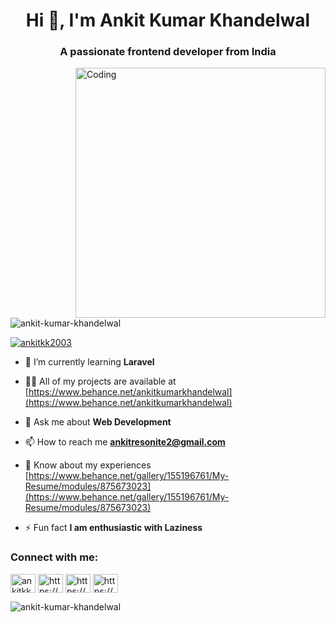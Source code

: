<body bg-color="white">
<h1 align="center">Hi 👋, I'm Ankit Kumar Khandelwal</h1>
<h3 align="center">A passionate frontend developer from India</h3>
<img align="right" alt="Coding" width="400" src="https://camo.githubusercontent.com/cae12fddd9d6982901d82580bdf321d81fb299141098ca1c2d4891870827bf17/68747470733a2f2f6d69726f2e6d656469756d2e636f6d2f6d61782f313336302f302a37513379765349765f7430696f4a2d5a2e676966">
<p align="left"> <img src="https://komarev.com/ghpvc/?username=ankit-kumar-khandelwal&label=Profile%20views&color=0e75b6&style=flat" alt="ankit-kumar-khandelwal" /> </p>

<p align="left"> <a href="https://twitter.com/ankitkk2003" target="blank"><img src="https://img.shields.io/twitter/follow/ankitkk2003?logo=twitter&style=for-the-badge" alt="ankitkk2003" /></a> </p>


  - 🌱 I’m currently learning **Laravel**

- 👨‍💻 All of my projects are available at [https://www.behance.net/ankitkumarkhandelwal](https://www.behance.net/ankitkumarkhandelwal)

- 💬 Ask me about **Web Development**

- 📫 How to reach me **ankitresonite2@gmail.com**

- 📄 Know about my experiences [https://www.behance.net/gallery/155196761/My-Resume/modules/875673023](https://www.behance.net/gallery/155196761/My-Resume/modules/875673023)

- ⚡ Fun fact **I am enthusiastic with Laziness**

<h3 align="left">Connect with me:</h3>
<p align="left">
<a href="https://twitter.com/ankitkk2003" target="blank"><img align="center" src="https://raw.githubusercontent.com/rahuldkjain/github-profile-readme-generator/master/src/images/icons/Social/twitter.svg" alt="ankitkk2003" height="30" width="40" /></a>
<a href="https://linkedin.com/in/https://www.linkedin.com/in/ankit-khandelwal-3068a9194/" target="blank"><img align="center" src="https://raw.githubusercontent.com/rahuldkjain/github-profile-readme-generator/master/src/images/icons/Social/linked-in-alt.svg" alt="https://www.linkedin.com/in/ankit-khandelwal-3068a9194/" height="30" width="40" /></a>
<a href="https://instagram.com/https://www.instagram.com/_ankit_khandelwal_2003/" target="blank"><img align="center" src="https://raw.githubusercontent.com/rahuldkjain/github-profile-readme-generator/master/src/images/icons/Social/instagram.svg" alt="https://www.instagram.com/_ankit_khandelwal_2003/" height="30" width="40" /></a>
<a href="https://www.behance.net/https://www.behance.net/ankitkumarkhandelwal" target="blank"><img align="center" src="https://raw.githubusercontent.com/rahuldkjain/github-profile-readme-generator/master/src/images/icons/Social/behance.svg" alt="https://www.behance.net/ankitkumarkhandelwal" height="30" width="40" /></a>
</p>

<!-- <h3 align="left">Languages and Tools:</h3>
<p align="left"> <a href="https://getbootstrap.com" target="_blank" rel="noreferrer"> <img src="https://raw.githubusercontent.com/devicons/devicon/master/icons/bootstrap/bootstrap-plain-wordmark.svg" alt="bootstrap" width="40" height="40"/> </a> <a href="https://www.cprogramming.com/" target="_blank" rel="noreferrer"> <img src="https://raw.githubusercontent.com/devicons/devicon/master/icons/c/c-original.svg" alt="c" width="40" height="40"/> </a> <a href="https://www.w3schools.com/css/" target="_blank" rel="noreferrer"> <img src="https://raw.githubusercontent.com/devicons/devicon/master/icons/css3/css3-original-wordmark.svg" alt="css3" width="40" height="40"/> </a> <a href="https://www.figma.com/" target="_blank" rel="noreferrer"> <img src="https://www.vectorlogo.zone/logos/figma/figma-icon.svg" alt="figma" width="40" height="40"/> </a> <a href="https://git-scm.com/" target="_blank" rel="noreferrer"> <img src="https://www.vectorlogo.zone/logos/git-scm/git-scm-icon.svg" alt="git" width="40" height="40"/> </a> <a href="https://www.w3.org/html/" target="_blank" rel="noreferrer"> <img src="https://raw.githubusercontent.com/devicons/devicon/master/icons/html5/html5-original-wordmark.svg" alt="html5" width="40" height="40"/> </a> <a href="https://www.adobe.com/in/products/illustrator.html" target="_blank" rel="noreferrer"> <img src="https://www.vectorlogo.zone/logos/adobe_illustrator/adobe_illustrator-icon.svg" alt="illustrator" width="40" height="40"/> </a> <a href="https://developer.mozilla.org/en-US/docs/Web/JavaScript" target="_blank" rel="noreferrer"> <img src="https://raw.githubusercontent.com/devicons/devicon/master/icons/javascript/javascript-original.svg" alt="javascript" width="40" height="40"/> </a> <a href="https://nodejs.org" target="_blank" rel="noreferrer"> <img src="https://raw.githubusercontent.com/devicons/devicon/master/icons/nodejs/nodejs-original-wordmark.svg" alt="nodejs" width="40" height="40"/> </a> <a href="https://reactjs.org/" target="_blank" rel="noreferrer"> <img src="https://raw.githubusercontent.com/devicons/devicon/master/icons/react/react-original-wordmark.svg" alt="react" width="40" height="40"/> </a> <a href="https://tailwindcss.com/" target="_blank" rel="noreferrer"> <img src="https://www.vectorlogo.zone/logos/tailwindcss/tailwindcss-icon.svg" alt="tailwind" width="40" height="40"/> </a> </p> -->

<!-- <h3 align="left">Support:</h3>
<p><a href="https://ko-fi.com/ko-fi.com/ankitkhandelwal"> <img align="left" src="https://cdn.ko-fi.com/cdn/kofi3.png?v=3" height="50" width="210" alt="ko-fi.com/ankitkhandelwal" /></a></p><br><br> -->



<img align="left" src="https://github-readme-streak-stats.herokuapp.com/?user=ankit-kumar-khandelwal&" alt="ankit-kumar-khandelwal" />
</body>
